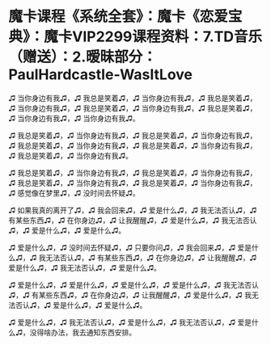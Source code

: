# 魔卡课程《系统全套》：魔卡《恋爱宝典》：魔卡VIP2299课程资料：7.TD音乐（赠送）：2.暧昧部分：PaulHardcastle-WasItLove

♫ 当你身边有我♫，♫ 我总是笑着♫，♫ 当你身边有我♫，♫ 我总是笑着♫，♫ 当你身边有我♫，♫ 我总是笑着♫，♫ 当你身边有我♫，♫ 我总是笑着♫，♫ 当你身边有我♫，♫ 当你身边有我♫。

♫ 我总是笑着♫，♫ 当你身边有我♫，♫ 我总是笑着♫，♫ 当你身边有我♫，♫ 我总是笑着♫，♫ 当你身边有我♫，♫ 我总是笑着♫，♫ 当你身边有我♫，♫ 我总是笑着♫，♫ 当你身边有我♫。

♫ 我总是笑着♫，♫ 当你身边有我♫，♫ 我总是笑着♫，♫ 当你身边有我♫，♫ 我总是笑着♫，♫ 当你身边有我♫，♫ 我总是笑着♫，♫ 当你身边有我♫，♫ 感觉像在梦里♫，♫ 没时间去怀疑♫。

♫ 如果我真的离开了♫，♫ 我会回来♫，♫ 爱是什么♫，♫ 我无法否认♫，♫ 有某些东西♫，♫ 在你身边♫，♫ 让我醒醒♫，♫ 爱是什么♫，♫ 我无法否认♫，♫ 爱是什么♫，♫ 爱是什么♫。

♫ 爱是什么♫，♫ 没时间去怀疑♫，♫ 只要你问♫，♫ 我会回来♫，♫ 爱是什么♫，♫ 我无法否认♫，♫ 有某些东西♫，♫ 在你身边♫，♫ 让我醒醒♫，♫ 爱是什么♫，♫ 我无法否认♫，♫ 爱是什么♫。

♫ 爱是什么♫，♫ 爱是什么♫，♫ 爱是什么♫，♫ 爱是什么♫，♫ 我无法否认♫，♫ 有某些东西♫，♫ 在你身边♫，♫ 让我醒醒♫，♫ 爱是什么♫，♫ 我无法否认♫，♫ 爱是什么♫，♫ 爱是什么♫。

♫ 爱是什么♫，♫ 我无法否认♫，♫ 爱是什么♫，♫ 我无法否认♫，♫ 爱是什么♫，没得啥办法，我去通知东西安排。


